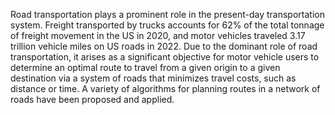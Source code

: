 Road transportation plays a prominent role in the present-day transportation system. Freight transported by trucks accounts for 62\% of the total tonnage of freight movement in the US in 2020, and motor vehicles traveled 3.17 trillion vehicle miles on US roads in 2022. Due to the dominant role of road transportation, it arises as a significant objective for motor vehicle users to determine an optimal route to travel from a given origin to a given destination via a system of roads that minimizes travel costs, such as distance or time. A variety of algorithms for planning routes in a network of roads have been proposed and applied.
